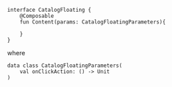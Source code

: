 ```koltin 
interface CatalogFloating {
    @Composable
    fun Content(params: CatalogFloatingParameters){

    }
}
```
where

```koltin 
data class CatalogFloatingParameters(
    val onClickAction: () -> Unit
)
```